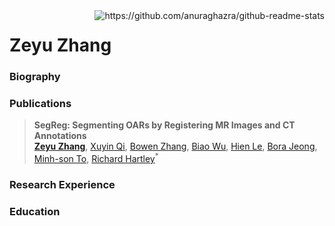 <img align="right" src="https://github-readme-stats.vercel.app/api/top-langs/?username=steve-zeyu-zhang&hide=HTML" alt="https://github.com/anuraghazra/github-readme-stats" />


<h1> Zeyu Zhang </h1>

<h3> Biography </h3>


<h3> Publications </h3>

> **SegReg: Segmenting OARs by Registering MR Images and CT Annotations**<br>
> [**Zeyu Zhang**](https://steve-zeyu-zhang.github.io), [Xuyin Qi](https://www.linkedin.com/in/xuyin-q-29672524a/), [Bowen Zhang](https://www.adelaide.edu.au/directory/b.zhang), [Biao Wu](https://scholar.google.com/citations?user=Y3SBBWMAAAAJ&hl=en), [Hien Le](https://iconcancercentre.com.au/doctor/hien-le), [Bora Jeong](https://www.linkedin.com/in/bora-jeong-5a3177231/), [Minh-son To](https://www.flinders.edu.au/people/minhson.to), [Richard Hartley](https://users.cecs.anu.edu.au/~hartley/)<sup>*</sup>

<h3> Research Experience </h3>

<h3> Education </h3>



